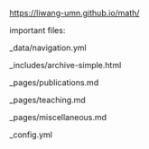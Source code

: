 
https://liwang-umn.github.io/math/

important files:

_data/navigation.yml

_includes/archive-simple.html

_pages/publications.md

_pages/teaching.md

_pages/miscellaneous.md

_config.yml
